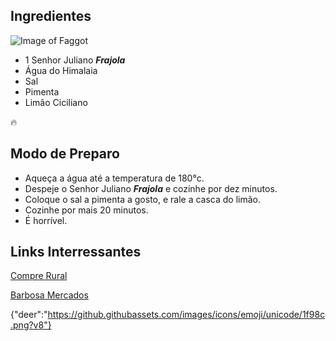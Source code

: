 ## Ingredientes

![Image of Faggot](https://homeisnotenough.com/wp-content/uploads/2015/07/wpid-img_20150720_102248.jpg)

* 1 Senhor Juliano **_Frajola_** 
* Água do Himalaia
* Sal
* Pimenta
* Limão Ciciliano
 
 :fire:

## Modo de Preparo

* Aqueça a água até a temperatura de 180°c.
* Despeje o Senhor Juliano **_Frajola_** e cozinhe por dez minutos.
* Coloque o sal a pimenta a gosto, e rale a casca do limão.
* Cozinhe por mais 20 minutos.
* É horrível. 

## Links Interressantes

[Compre Rural](https://www.comprerural.com/veja-os-melhores-cortes-para-o-churrasco-de-fim-de-ano/)

[Barbosa Mercados](https://www.barbosasupermercados.com.br/dicas/conheca-as-10-melhores-carnes-para-churrasco)


{"deer":"https://github.githubassets.com/images/icons/emoji/unicode/1f98c.png?v8"}